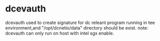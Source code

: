 # dcevauth

dcevauth used to create signature for dc releant program running in tee environment,and "/opt/dcnetio/data" directory should be exist.
note: dcevauth  can only run on host with  intel sgx enable.
